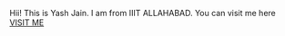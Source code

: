 
Hii!
This is Yash Jain.
I am from IIIT ALLAHABAD.
You can visit me here <a href="https://github.com/osho-20">VISIT ME</a>
